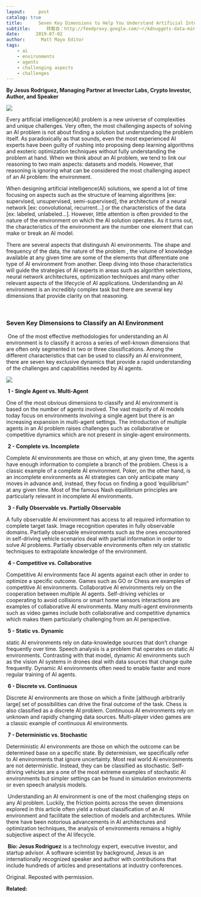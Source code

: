 ```yaml
---
layout:     post
catalog: true
title:      Seven Key Dimensions to Help You Understand Artificial Intelligence Environments
subtitle:      转载自：http://feedproxy.google.com/~r/kdnuggets-data-mining-analytics/~3/fDa8bK0WttA/seven-key-dimensions-understand-artificial-intelligence-environments.html
date:      2019-07-02
author:      Matt Mayo Editor
tags:
    - ai
    - environments
    - agents
    - challenging aspects
    - challenges
---
```


**By Jesus Rodriguez, Managing Partner at Invector Labs, Crypto Investor, Author, and Speaker**

![](https://cdn-images-1.medium.com/max/800/1*l-TQ2Shv_G9J4ahdnO_tYg.jpeg)


Every artificial intelligence(AI) problem is a new universe of complexities and unique challenges. Very often, the most challenging aspects of solving an AI problem is not about finding a solution but understanding the problem itself. As paradoxically as that sounds, even the most experienced AI experts have been guilty of rushing into proposing deep learning algorithms and exoteric optimization techniques without fully understanding the problem at hand. When we think about an AI problem, we tend to link our reasoning to two main aspects: datasets and models. However, that reasoning is ignoring what can be considered the most challenging aspect of an AI problem: the environment.

When designing artificial intelligence(AI) solutions, we spend a lot of time focusing on aspects such as the structure of learning algorithms [ex: supervised, unsupervised, semi-supervised], the architecture of a neural network [ex: convolutional, recurrent…] or the characteristics of the data [ex: labeled, unlabeled…]. However, little attention is often provided to the nature of the environment on which the AI solution operates. As it turns out, the characteristics of the environment are the number one element that can make or break an AI model.

There are several aspects that distinguish AI environments. The shape and frequency of the data, the nature of the problem , the volume of knowledge available at any given time are some of the elements that differentiate one type of AI environment from another. Deep diving into those characteristics will guide the strategies of AI experts in areas such as algorithm selections, neural network architectures, optimization techniques and many other relevant aspects of the lifecycle of AI applications. Understanding an AI environment is an incredibly complex task but there are several key dimensions that provide clarity on that reasoning.

 

### Seven Key Dimensions to Classify an AI Environment

 One of the most effective methodologies for understanding an AI environment is to classify it across a series of well-known dimensions that are often only segmented in two or three classifications. Among the different characteristics that can be used to classify an AI environment, there are seven key exclusive dynamics that provide a rapid understanding of the challenges and capabilities needed by AI agents.

![](https://cdn-images-1.medium.com/max/1200/1*M0vVomXBVmtHCIH9CQJZtg.png)


 ****1 - Single Agent vs. Multi-Agent****

One of the most obvious dimensions to classify and AI environment is based on the number of agents involved. The vast majority of AI models today focus on environments involving a single agent but there is an increasing expansion in multi-agent settings. The introduction of multiple agents in an AI problem raises challenges such as collaborative or competitive dynamics which are not present in single-agent environments.

 ****2 - Complete vs. Incomplete****

Complete AI environments are those on which, at any given time, the agents have enough information to complete a branch of the problem. Chess is a classic example of a complete AI environment. Poker, on the other hand, is an incomplete environments as AI strategies can only anticipate many moves in advance and, instead, they focus on finding a good ‘equilibrium” at any given time. Most of the famous Nash equilibrium principles are particularly relevant in incomplete AI environments.

 ****3 - Fully Observable vs. Partially Observable****

A fully observable AI environment has access to all required information to complete target task. Image recognition operates in fully observable domains. Partially observable environments such as the ones encountered in self-driving vehicle scenarios deal with partial information in order to solve AI problems. Partially observable environments often rely on statistic techniques to extrapolate knowledge of the environment.

 ****4 - Competitive vs. Collaborative****

Competitive AI environments face AI agents against each other in order to optimize a specific outcome. Games such as GO or Chess are examples of competitive AI environments. Collaborative AI environments rely on the cooperation between multiple AI agents. Self-driving vehicles or cooperating to avoid collisions or smart home sensors interactions are examples of collaborative AI environments. Many multi-agent environments such as video games include both collaborative and competitive dynamics which makes them particularly challenging from an AI perspective.

 ****5 - Static vs. Dynamic****

static AI environments rely on data-knowledge sources that don’t change frequently over time. Speech analysis is a problem that operates on static AI environments. Contrasting with that model, dynamic AI environments such as the vision AI systems in drones deal with data sources that change quite frequently. Dynamic AI environments often need to enable faster and more regular training of AI agents.

 ****6 - Discrete vs. Continuous****

Discrete AI environments are those on which a finite [although arbitrarily large] set of possibilities can drive the final outcome of the task. Chess is also classified as a discrete AI problem. Continuous AI environments rely on unknown and rapidly changing data sources. Multi-player video games are a classic example of continuous AI environments.

 ****7 - Deterministic vs. Stochastic****

Deterministic AI environments are those on which the outcome can be determined base on a specific state. By determinism, we specifically refer to AI environments that ignore uncertainty. Most real world AI environments are not deterministic. Instead, they can be classified as stochastic. Self-driving vehicles are a one of the most extreme examples of stochastic AI environments but simpler settings can be found in simulation environments or even speech analysis models.

 Understanding an AI environment is one of the most challenging steps on any AI problem. Luckily, the friction points across the seven dimensions explored in this article often yield a robust classification of an AI environment and facilitate the selection of models and architectures. While there have been notorious advancements in AI architectures and optimization techniques, the analysis of environments remains a highly subjective aspect of the AI lifecycle.

 **Bio: Jesus Rodriguez** is a technology expert, executive investor, and startup advisor. A software scientist by background, Jesus is an internationally recognized speaker and author with contributions that include hundreds of articles and presentations at industry conferences. 

Original. Reposted with permission.

**Related:**



 
